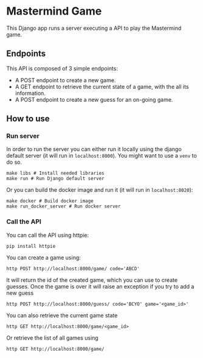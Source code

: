 # Mastermind Game

This Django app runs a server executing a API to play the Mastermind game.

## Endpoints

This API is composed of 3 simple endpoints:

- A POST endpoint to create a new game.
- A GET endpoint to retrieve the current state of a game, with the
all its information.
- A POST endpoint to create a new guess for an on-going game.


## How to use

### Run server
In order to run the server you can either run it locally using the django default server
(it will run in `localhost:8000`). You might want to use a `venv` to do so.
```
make libs # Install needed libraries
make run # Run Django default server
```

Or you can build the docker image and run it (it will run in `localhost:8020`):
```
make docker # Build docker image
make run_docker_server # Run docker server
```


### Call the API

You can call the API using httpie:
```
pip install httpie
```
You can create a game using:
```
http POST http://localhost:8000/game/ code='ABCD'
```
It will return the id of the created game, which you can use to create guesses.
Once the game is over it will raise an exception if you try to add a new guess
```
http POST http://localhost:8000/guess/ code='BCYO' game='<game_id>'
```
You can also retrieve the current game state
```
http GET http://localhost:8000/game/<game_id>
```
Or retrieve the list of all games using
```
http GET http://localhost:8000/game/
```
